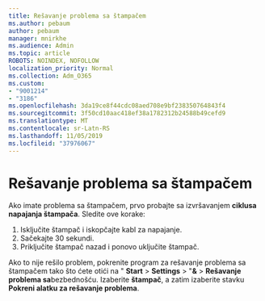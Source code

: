 ```yaml
---
title: Rešavanje problema sa štampačem
ms.author: pebaum
author: pebaum
manager: mnirkhe
ms.audience: Admin
ms.topic: article
ROBOTS: NOINDEX, NOFOLLOW
localization_priority: Normal
ms.collection: Adm_O365
ms.custom:
- "9001214"
- "3186"
ms.openlocfilehash: 3da19ce8f44cdc08aed708e9bf238350764843f4
ms.sourcegitcommit: 3f50cd10aac418ef38a1782312b24588b49cefd9
ms.translationtype: MT
ms.contentlocale: sr-Latn-RS
ms.lasthandoff: 11/05/2019
ms.locfileid: "37976067"
---
```

# <a name="troubleshoot-your-printer"></a>Rešavanje problema sa štampačem

Ako imate problema sa štampačem, prvo probajte sa izvršavanjem **ciklusa napajanja štampača**. Sledite ove korake:

1. Isključite štampač i iskopčajte kabl za napajanje.
2. Sačekajte 30 sekundi.
3. Priključite štampač nazad i ponovo uključite štampač.

Ako to nije rešilo problem, pokrenite program za rešavanje problema sa štampačem tako što ćete otići na " **Start** > **Settings** > "**&** > **Rešavanje problema sa**bezbednošću. Izaberite **štampač**, a zatim izaberite stavku **Pokreni alatku za rešavanje problema**.